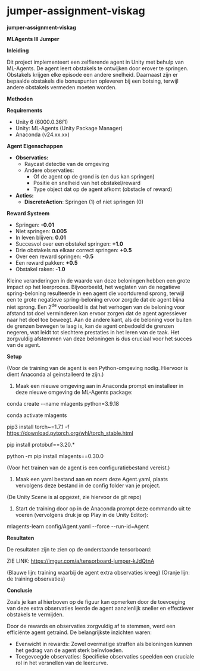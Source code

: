 # jumper-assignment-viskag
**jumper-assignment-viskag**

**MLAgents III Jumper**

**Inleiding**

Dit project implementeert een zelflerende agent in Unity met behulp van ML-Agents. De agent leert obstakels te ontwijken door erover te springen. Obstakels krijgen elke episode een andere snelheid. Daarnaast zijn er bepaalde obstakels die bonuspunten opleveren bij een botsing, terwijl andere obstakels vermeden moeten worden.

**Methoden**

**Requirements**

- Unity 6 (6000.0.36f1)
- Unity: ML-Agents (Unity Package Manager)
- Anaconda (v24.xx.xx)

**Agent Eigenschappen**

- **Observaties:**
  - Raycast detectie van de omgeving
  - Andere observaties:
    - Of de agent op de grond is (en dus kan springen)
    - Positie en snelheid van het obstakel/reward
    - Type object dat op de agent afkomt (obstacle of reward)
- **Acties:**
  - **DiscreteAction**: Springen (1) of niet springen (0)

**Reward Systeem**

- Springen: **\-0.01**
- Niet springen: **0.005**
- In leven blijven: **0.01**
- Succesvol over een obstakel springen: **+1.0**
- Drie obstakels na elkaar correct springen: **+0.5**
- Over een reward springen: **\-0.5**
- Een reward pakken: **+0.5**
- Obstakel raken: **\-1.0**

Kleine veranderingen in de waarde van deze beloningen hebben een grote impact op het leerproces. Bijvoorbeeld, het weglaten van de negatieve spring-beloning resulteerde in een agent die voortdurend sprong, terwijl een te grote negatieve spring-beloning ervoor zorgde dat de agent bijna niet sprong. Een 2<sup>de</sup> voorbeeld is dat het verhogen van de beloning voor afstand tot doel verminderen kan ervoor zorgen dat de agent agressiever naar het doel toe beweegt. Aan de andere kant, als de beloning voor buiten de grenzen bewegen te laag is, kan de agent onbedoeld de grenzen negeren, wat leidt tot slechtere prestaties in het leren van de taak. Het zorgvuldig afstemmen van deze beloningen is dus cruciaal voor het succes van de agent.

**Setup**

(Voor de training van de agent is een Python-omgeving nodig. Hiervoor is dient Anaconda al geinstalleerd te zijn.)

1. Maak een nieuwe omgeving aan in Anaconda prompt en installeer in deze nieuwe omgeving de ML-Agents package:

conda create --name mlagents python=3.9.18

conda activate mlagents

pip3 install torch~=1.7.1 -f <https://download.pytorch.org/whl/torch_stable.html>

pip install protobuf==3.20.\*

python -m pip install mlagents==0.30.0

(Voor het trainen van de agent is een configuratiebestand vereist.)

1. Maak een yaml bestand aan en noem deze Agent.yaml, plaats vervolgens deze bestand in de config folder van je project.

(De Unity Scene is al opgezet, zie hiervoor de git repo)

1. Start de training door op in de Anaconda prompt deze commando uit te voeren (vervolgens druk je op Play in de Unity Editor):

mlagents-learn config/Agent.yaml --force --run-id=Agent

**Resultaten**

De resultaten zijn te zien op de onderstaande tensorboard:

ZIE LINK: https://imgur.com/a/tensorboard-jumper-kJdQtnA

(Blauwe lijn: training waarbij de agent extra observaties kreeg)
(Oranje lijn: de training observaties)

**Conclusie**

Zoals je kan al hierboven op de figuur kan opmerken door de toevoeging van deze extra observaties leerde de agent aanzienlijk sneller en effectiever obstakels te vermijden.

Door de rewards en observaties zorgvuldig af te stemmen, werd een efficiënte agent getraind. De belangrijkste inzichten waren:

- Evenwicht in rewards: Zowel overmatige straffen als beloningen kunnen het gedrag van de agent sterk beïnvloeden.
- Toegevoegde observaties: Specifieke observaties speelden een cruciale rol in het versnellen van de leercurve.


